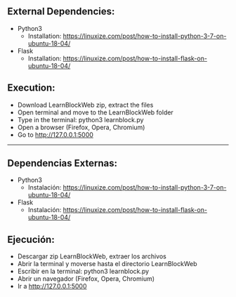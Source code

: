 ## External Dependencies:
  - Python3
    - Installation: https://linuxize.com/post/how-to-install-python-3-7-on-ubuntu-18-04/
  - Flask
    - Installation: https://linuxize.com/post/how-to-install-flask-on-ubuntu-18-04/

## Execution:
  - Download LearnBlockWeb zip, extract the files
  - Open terminal and move to the LearnBlockWeb folder
  - Type in the terminal: python3 learnblock.py
  - Open a browser (Firefox, Opera, Chromium)
  - Go to http://127.0.0.1:5000
  
---------------------------------------------------------------------------------------------

## Dependencias Externas:
  - Python3
    - Instalación: https://linuxize.com/post/how-to-install-python-3-7-on-ubuntu-18-04/
  - Flask
    - Instalación: https://linuxize.com/post/how-to-install-flask-on-ubuntu-18-04/

## Ejecución:
  - Descargar zip LearnBlockWeb, extraer los archivos
  - Abrir la terminal y moverse hasta el directorio LearnBlockWeb
  - Escribir en la terminal: python3 learnblock.py
  - Abrir un navegador (Firefox, Opera, Chromium)
  - Ir a http://127.0.0.1:5000
